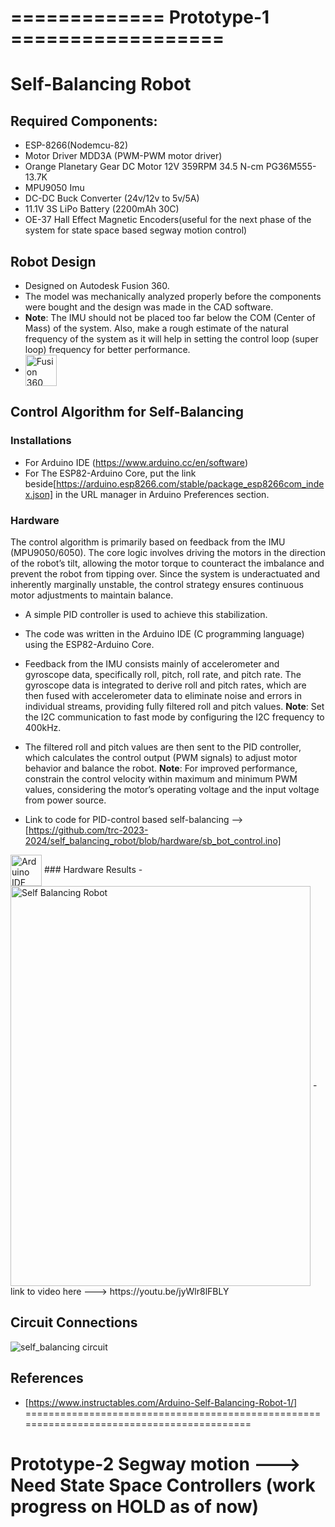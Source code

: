 # ============= Prototype-1 ================== 
# Self-Balancing Robot 
## Required Components:
- ESP-8266(Nodemcu-82)
- Motor Driver MDD3A (PWM-PWM motor driver)
- Orange Planetary Gear DC Motor 12V 359RPM 34.5 N-cm PG36M555-13.7K
- MPU9050 Imu
- DC-DC Buck Converter (24v/12v to 5v/5A)
- 11.1V 3S LiPo Battery (2200mAh 30C)
- OE-37 Hall Effect Magnetic Encoders(useful for the next phase of the system for state space based segway motion control)

## Robot Design
- Designed on Autodesk Fusion 360.
- The model was mechanically analyzed properly before the components were bought and the design was made in the CAD software.
- **Note**: The IMU should not be placed too far below the COM (Center of Mass) of the system. Also, make a rough estimate of the natural frequency of the system as it will help in setting the control loop (super loop) frequency for better performance.
- <img src="https://fullycrack.org/wp-content/uploads/2023/03/unnamed.png" alt="Fusion 360 Icon" width="50" height="50" style="vertical-align:middle;"> 

## Control Algorithm for Self-Balancing
### Installations
- For Arduino IDE (https://www.arduino.cc/en/software)
- For The ESP82-Arduino Core, put the link beside[https://arduino.esp8266.com/stable/package_esp8266com_index.json] in the URL manager in Arduino Preferences section.
### Hardware
The control algorithm is primarily based on feedback from the IMU (MPU9050/6050). The core logic involves driving the motors in the direction of the robot’s tilt, allowing the motor torque to counteract the imbalance and prevent the robot from tipping over. Since the system is underactuated and inherently marginally unstable, the control strategy ensures continuous motor adjustments to maintain balance.

- A simple PID controller is used to achieve this stabilization.
- The code was written in the Arduino IDE (C programming language) using the ESP82-Arduino Core.
- Feedback from the IMU consists mainly of accelerometer and gyroscope data, specifically roll, pitch, roll rate, and pitch rate. The gyroscope data is integrated to derive roll and pitch rates, which are then fused with accelerometer data to eliminate noise and errors in individual streams, providing fully filtered roll and pitch values.
**Note**: Set the I2C communication to fast mode by configuring the I2C frequency to 400kHz.

- The filtered roll and pitch values are then sent to the PID controller, which calculates the control output (PWM signals) to adjust motor behavior and balance the robot.
**Note**: For improved performance, constrain the control velocity within maximum and minimum PWM values, considering the motor’s operating voltage and the input voltage from power source.

- Link to code for PID-control based self-balancing --> [https://github.com/trc-2023-2024/self_balancing_robot/blob/hardware/sb_bot_control.ino]
<img src="https://static-00.iconduck.com/assets.00/arduino-ide-icon-2048x2025-x4ims8sb.png" alt="Arduino IDE Icon" width="50" height="50" style="vertical-align:middle;">
### Hardware Results
- <img src="https://drive.google.com/drive/u/0/folders/1tUwDEiyPsDD87bBJ_FoU0sQTpsBuYyro" alt="Self Balancing Robot" width="480" height="640" style="vertical-align:middle;"> 
- link to video here ---> https://youtu.be/jyWlr8lFBLY
  
## Circuit Connections
![self_balancing circuit](https://github.com/trc-2023-2024/self_balancing_robot/assets/97225407/47423409-0cb3-4e24-9442-a9674bf0c0a8)

## References
- [https://www.instructables.com/Arduino-Self-Balancing-Robot-1/]
 ==========================================================================================
# Prototype-2 Segway motion ---> Need State Space Controllers (work progress on HOLD as of now)
